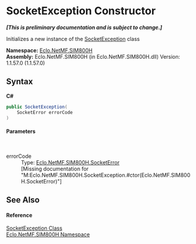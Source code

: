 # SocketException Constructor 
 _**\[This is preliminary documentation and is subject to change.\]**_

Initializes a new instance of the <a href="T_Eclo_NetMF_SIM800H_SocketException">SocketException</a> class

**Namespace:**&nbsp;<a href="N_Eclo_NetMF_SIM800H">Eclo.NetMF.SIM800H</a><br />**Assembly:**&nbsp;Eclo.NetMF.SIM800H (in Eclo.NetMF.SIM800H.dll) Version: 1.1.57.0 (1.1.57.0)

## Syntax

**C#**<br />
``` C#
public SocketException(
	SocketError errorCode
)
```


#### Parameters
&nbsp;<dl><dt>errorCode</dt><dd>Type: <a href="T_Eclo_NetMF_SIM800H_SocketError">Eclo.NetMF.SIM800H.SocketError</a><br />\[Missing <param name="errorCode"/> documentation for "M:Eclo.NetMF.SIM800H.SocketException.#ctor(Eclo.NetMF.SIM800H.SocketError)"\]</dd></dl>

## See Also


#### Reference
<a href="T_Eclo_NetMF_SIM800H_SocketException">SocketException Class</a><br /><a href="N_Eclo_NetMF_SIM800H">Eclo.NetMF.SIM800H Namespace</a><br />